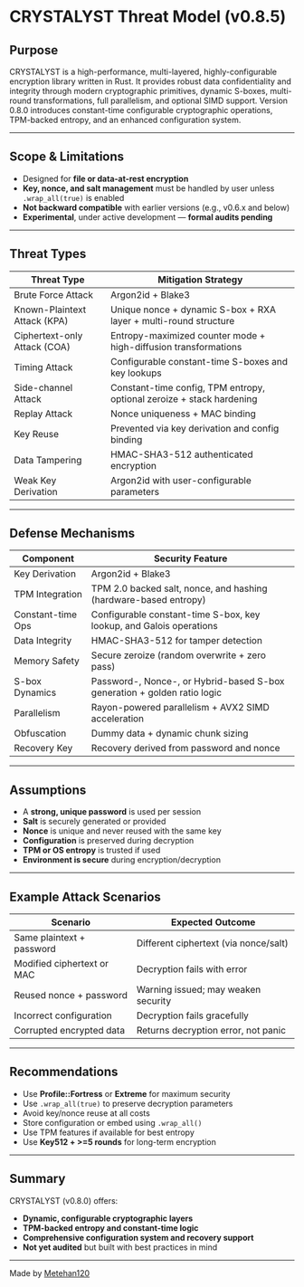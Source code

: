 # CRYSTALYST Threat Model (v0.8.5)

## Purpose

CRYSTALYST is a high-performance, multi-layered, highly-configurable encryption library written in Rust. It provides robust data confidentiality and integrity through modern cryptographic primitives, dynamic S-boxes, multi-round transformations, full parallelism, and optional SIMD support. Version 0.8.0 introduces constant-time configurable cryptographic operations, TPM-backed entropy, and an enhanced configuration system.

---

## Scope & Limitations

* Designed for **file or data-at-rest encryption**
* **Key, nonce, and salt management** must be handled by user unless `.wrap_all(true)` is enabled
* **Not backward compatible** with earlier versions (e.g., v0.6.x and below)
* **Experimental**, under active development — **formal audits pending**

---

## Threat Types

| Threat Type                  | Mitigation Strategy                                                   |
| ---------------------------- | --------------------------------------------------------------------- |
| Brute Force Attack           | Argon2id + Blake3                                                     |
| Known-Plaintext Attack (KPA) | Unique nonce + dynamic S-box + RXA layer + multi-round structure      |
| Ciphertext-only Attack (COA) | Entropy-maximized counter mode + high-diffusion transformations       |
| Timing Attack                | Configurable constant-time S-boxes and key lookups                    |
| Side-channel Attack          | Constant-time config, TPM entropy, optional zeroize + stack hardening |
| Replay Attack                | Nonce uniqueness + MAC binding                                        |
| Key Reuse                    | Prevented via key derivation and config binding                       |
| Data Tampering               | HMAC-SHA3-512 authenticated encryption                                |
| Weak Key Derivation          | Argon2id with user-configurable parameters                            |

---

## Defense Mechanisms

| Component         | Security Feature                                                         |
| ----------------- | ------------------------------------------------------------------------ |
| Key Derivation    | Argon2id + Blake3                                                        |
| TPM Integration   | TPM 2.0 backed salt, nonce, and hashing (hardware-based entropy)         |
| Constant-time Ops | Configurable constant-time S-box, key lookup, and Galois operations      |
| Data Integrity    | HMAC-SHA3-512 for tamper detection                                       |
| Memory Safety     | Secure zeroize (random overwrite + zero pass)                            |
| S-box Dynamics    | Password-, Nonce-, or Hybrid-based S-box generation + golden ratio logic |
| Parallelism       | Rayon-powered parallelism + AVX2 SIMD acceleration                       |
| Obfuscation       | Dummy data + dynamic chunk sizing                                        |
| Recovery Key      | Recovery derived from password and nonce                                 |

---

## Assumptions

* A **strong, unique password** is used per session
* **Salt** is securely generated or provided
* **Nonce** is unique and never reused with the same key
* **Configuration** is preserved during decryption
* **TPM or OS entropy** is trusted if used
* **Environment is secure** during encryption/decryption

---

## Example Attack Scenarios

| Scenario                   | Expected Outcome                      |
| -------------------------- | ------------------------------------- |
| Same plaintext + password  | Different ciphertext (via nonce/salt) |
| Modified ciphertext or MAC | Decryption fails with error           |
| Reused nonce + password    | Warning issued; may weaken security   |
| Incorrect configuration    | Decryption fails gracefully           |
| Corrupted encrypted data   | Returns decryption error, not panic   |

---

## Recommendations

* Use **Profile::Fortress** or **Extreme** for maximum security
* Use `.wrap_all(true)` to preserve decryption parameters
* Avoid key/nonce reuse at all costs
* Store configuration or embed using `.wrap_all()`
* Use TPM features if available for best entropy
* Use **Key512 + >=5 rounds** for long-term encryption

---

## Summary

CRYSTALYST (v0.8.0) offers:

* **Dynamic, configurable cryptographic layers**
* **TPM-backed entropy and constant-time logic**
* **Comprehensive configuration system and recovery support**
* **Not yet audited** but built with best practices in mind

---

Made by [Metehan120](https://github.com/Metehan120)
